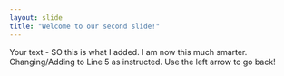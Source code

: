 ```yaml
---
layout: slide
title: "Welcome to our second slide!"
---
```

Your text - SO this is what I added. I am now this much smarter.  Changing/Adding to Line 5 as instructed.
Use the left arrow to go back!
